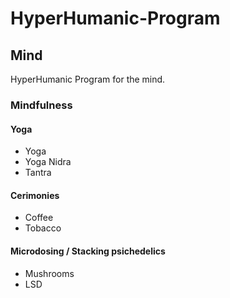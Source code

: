 # HyperHumanic-Program

## Mind

HyperHumanic Program for the mind.

### Mindfulness

#### Yoga

- Yoga
- Yoga Nidra
- Tantra

#### Cerimonies

- Coffee
- Tobacco

#### Microdosing / Stacking psichedelics

- Mushrooms
- LSD
